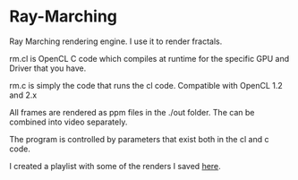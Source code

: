 # Ray-Marching
Ray Marching rendering engine. I use it to render fractals.

rm.cl is OpenCL C code which compiles at runtime for the specific GPU and Driver that you have.

rm.c is simply the code that runs the cl code. Compatible with OpenCL 1.2 and 2.x

All frames are rendered as ppm files in the ./out folder. The can be combined into video separately.

The program is controlled by parameters that exist both in the cl and c code.

I created a playlist with some of the renders I saved [here](https://www.youtube.com/playlist?list=PLggm5fJD7d_4PBPu0utM8zTnnHE4t5zzE).

